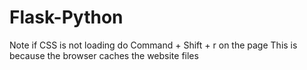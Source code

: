 # Flask-Python

Note if CSS is not loading do Command + Shift + r on the page
This is because the browser caches the website files